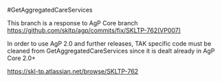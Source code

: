 #GetAggregatedCareServices

This branch is a response to AgP Core branch https://github.com/skltp/agp/commits/fix/SKLTP-762(VP007)

In order to use AgP 2.0 and further releases, TAK specific code must be cleaned from GetAggregatedCareServices since it is dealt already in AgP Core 2.0+

https://skl-tp.atlassian.net/browse/SKLTP-762



